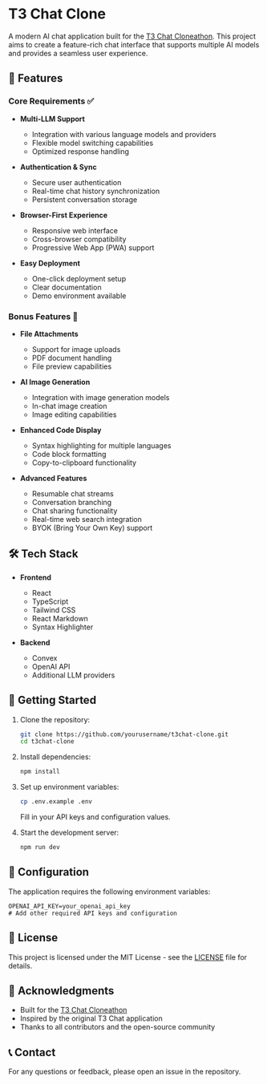# T3 Chat Clone

A modern AI chat application built for the [T3 Chat Cloneathon](https://cloneathon.t3.chat/). This project aims to create a feature-rich chat interface that supports multiple AI models and provides a seamless user experience.

## 🚀 Features

### Core Requirements ✅

- **Multi-LLM Support**
  - Integration with various language models and providers
  - Flexible model switching capabilities
  - Optimized response handling

- **Authentication & Sync**
  - Secure user authentication
  - Real-time chat history synchronization
  - Persistent conversation storage

- **Browser-First Experience**
  - Responsive web interface
  - Cross-browser compatibility
  - Progressive Web App (PWA) support

- **Easy Deployment**
  - One-click deployment setup
  - Clear documentation
  - Demo environment available

### Bonus Features 🎯

- **File Attachments**
  - Support for image uploads
  - PDF document handling
  - File preview capabilities

- **AI Image Generation**
  - Integration with image generation models
  - In-chat image creation
  - Image editing capabilities

- **Enhanced Code Display**
  - Syntax highlighting for multiple languages
  - Code block formatting
  - Copy-to-clipboard functionality

- **Advanced Features**
  - Resumable chat streams
  - Conversation branching
  - Chat sharing functionality
  - Real-time web search integration
  - BYOK (Bring Your Own Key) support

## 🛠️ Tech Stack

- **Frontend**
  - React
  - TypeScript
  - Tailwind CSS
  - React Markdown
  - Syntax Highlighter

- **Backend**
  - Convex
  - OpenAI API
  - Additional LLM providers

## 🚀 Getting Started

1. Clone the repository:
   ```bash
   git clone https://github.com/yourusername/t3chat-clone.git
   cd t3chat-clone
   ```

2. Install dependencies:
   ```bash
   npm install
   ```

3. Set up environment variables:
   ```bash
   cp .env.example .env
   ```
   Fill in your API keys and configuration values.

4. Start the development server:
   ```bash
   npm run dev
   ```

## 🔧 Configuration

The application requires the following environment variables:

```env
OPENAI_API_KEY=your_openai_api_key
# Add other required API keys and configuration
```

## 📝 License

This project is licensed under the MIT License - see the [LICENSE](LICENSE) file for details.

## 🙏 Acknowledgments

- Built for the [T3 Chat Cloneathon](https://cloneathon.t3.chat/)
- Inspired by the original T3 Chat application
- Thanks to all contributors and the open-source community

## 📞 Contact

For any questions or feedback, please open an issue in the repository.
